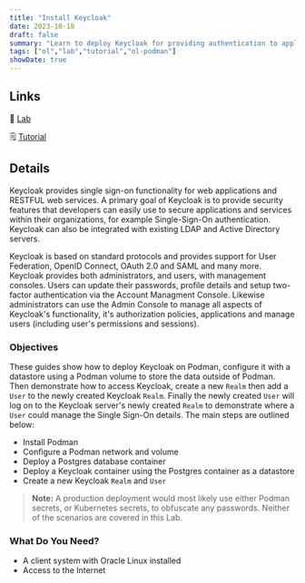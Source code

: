 ```yaml
---
title: "Install Keycloak"
date: 2023-10-18
draft: false
summary: "Learn to deploy Keycloak for providing authentication to applications and secure services using OAuth and SAML."
tags: ["ol","lab","tutorial","ol-podman"]
showDate: true
---
```


## Links

:crescent_moon: [Lab](https://luna.oracle.com/lab/752793ff-9f74-4bb0-b848-90c5bcae4388)

:spiral_notepad: [Tutorial](https://docs.oracle.com/en/learn/podman-keycloak)

## Details

Keycloak provides single sign-on functionality for web applications and RESTFUL web services.  A primary goal of Keycloak is to provide security features that developers can easily use to secure applications and services within their organizations, for example Single-Sign-On authentication.  Keycloak can also be integrated with existing LDAP and Active Directory servers.

Keycloak is based on standard protocols and provides support for User Federation, OpenID Connect, OAuth 2.0 and SAML and many more.  Keycloak provides both administrators, and users, with management consoles.  Users can update their passwords, profile details and setup two-factor authentication via the Account Managment Console.  Likewise administrators can use the Admin Console to manage all aspects of Keycloak's functionality, it's authorization policies, applications and manage users (including user's permissions and sessions).


### Objectives

These guides show how to deploy Keycloak on Podman, configure it with a datastore using a Podman volume to store the data outside of Podman.  Then demonstrate how to access Keycloak, create a new `Realm` then add a `User` to the newly created Keycloak `Realm`.  Finally the newly created `User` will log on to the Keycloak server's newly created `Realm` to demonstrate where a `User` could manage the Single Sign-On details.  The main steps are outlined below:

  - Install Podman
  - Configure a Podman network and volume
  - Deploy a Postgres database container
  - Deploy a Keycloak container using the Postgres container as a datastore
  - Create a new Keycloak `Realm` and `User`

> **Note:** A production deployment would most likely use either Podman secrets, or Kubernetes secrets, to obfuscate any passwords.  Neither of the scenarios are covered in this Lab.

### What Do You Need?

  - A client system with Oracle Linux installed
  - Access to the Internet
